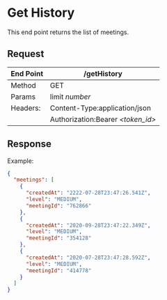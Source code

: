 # Get History

This end point returns the list of meetings.

## Request

| End Point | **/getHistory**                   |
| --------- | --------------------------------- |
| Method    | GET                               |
| Params    | limit _number_                    |
| Headers:  | Content-Type:application/json     |
|           | Authorization:Bearer _<token_id>_ |

## Response

Example:

```json
{
  "meetings": [
    {
      "createdAt": "2222-07-28T23:47:26.541Z",
      "level": "MEDIUM",
      "meetingId": "762866"
    },
    {
      "createdAt": "2020-09-28T23:47:22.349Z",
      "level": "MEDIUM",
      "meetingId": "354128"
    },
    {
      "createdAt": "2020-07-28T23:47:28.592Z",
      "level": "MEDIUM",
      "meetingId": "414778"
    }
  ]
}
```

